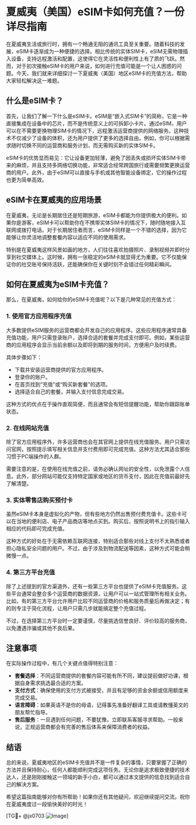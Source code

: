 # 夏威夷（美国）eSIM卡如何充值？一份详尽指南

在夏威夷生活或旅行时，拥有一个畅通无阻的通讯工具至关重要。随着科技的发展，eSIM卡逐渐成为一种便捷的选择。相比传统的实体SIM卡，eSIM无需物理插入设备，支持远程激活和配置，这使得它在灵活性和便利性上有了质的飞跃。然而，对于初次接触eSIM卡的用户来说，如何进行充值可能是一个让人困惑的问题。今天，我们就来详细探讨一下夏威夷（美国）地区eSIM卡的充值方法，帮助大家轻松解决这一难题。

## 什么是eSIM卡？

首先，让我们了解一下什么是eSIM卡。eSIM是“嵌入式SIM卡”的简称，它是一种直接集成在设备中的芯片，而不是传统意义上的可拆卸小卡片。通过eSIM，用户可以在不需要更换物理SIM卡的情况下，远程激活运营商提供的网络服务。这种技术不仅减少了设备的体积，还为用户提供了更多的选择自由。例如，你可以根据需求随时切换不同的运营商和服务计划，而无需购买新的实体SIM卡。

eSIM卡的优势显而易见：它让设备更加轻薄，避免了因丢失或损坏实体SIM卡带来的麻烦，并且支持多网络切换功能，非常适合经常跨国旅行或需要频繁更换运营商的用户。此外，由于eSIM可以直接与手机或其他智能设备绑定，它的操作过程也更为简单高效。

## eSIM卡在夏威夷的应用场景

在夏威夷，无论是长期居住还是短期旅游，eSIM卡都能为你提供极大的便利。如果你是游客，eSIM卡可以帮助你在不携带实体SIM卡的情况下，随时随地接入互联网或拨打电话。对于长期居住者而言，eSIM卡同样是一个不错的选择，因为它能够让你灵活地调整套餐内容以适应不同的使用需求。

特别是在夏威夷这样风景如画的地方，人们往往喜欢拍摄照片、录制视频并即时分享到社交媒体上。这时候，拥有一张稳定的eSIM卡就显得尤为重要。它不仅能保证你的社交账号保持活跃，还能确保你在关键时刻不会错过任何精彩瞬间。

## 如何在夏威夷为eSIM卡充值？

那么，在夏威夷，如何给你的eSIM卡充值呢？以下是几种常见的充值方式：

### 1. 使用官方应用程序充值

大多数提供eSIM服务的运营商都会开发自己的应用程序。这些应用程序通常具备充值功能，用户只需登录账户，选择合适的套餐并完成支付即可。例如，某些运营商的应用程序会显示当前余额以及即将到期的服务时间，方便用户及时续费。

具体步骤如下：
- 下载并安装运营商提供的官方应用程序。
- 登录你的账户。
- 在首页找到“充值”或“购买新套餐”的选项。
- 选择适合自己的套餐，并输入支付信息完成交易。

这种方式的优点在于操作直观简便，而且通常会有短信提醒功能，帮助你跟踪账单状态。

### 2. 在线网站充值

除了官方应用程序外，许多运营商也会在其官网上提供在线充值服务。用户只需访问官网，按照提示填写相关信息并支付费用即可完成充值。这种方法尤其适合那些习惯于PC端操作的人群。

需要注意的是，在使用在线充值之前，请务必确认网址的安全性，以免泄露个人信息。此外，部分网站可能仅支持特定国家或地区的货币支付，因此在充值前最好先了解清楚。

### 3. 实体零售店购买预付卡

虽然eSIM卡本身是虚拟化的产物，但有些地方仍然出售预付费充值卡。这些卡可以在当地的便利店、电子产品商店等地点买到。购买后，按照说明书上的指引输入相应的代码即可完成充值。

这种方式的好处在于无需依赖互联网连接，特别适合那些对线上支付不太熟悉或者担心隐私安全问题的用户。不过，由于涉及到物流配送等因素，这种方式可能会稍微慢一点。

### 4. 第三方平台充值

除了上述提到的官方渠道外，还有一些第三方平台也提供了eSIM卡充值服务。这些平台通常会整合多个运营商的数据资源，让用户可以一站式管理所有相关业务。比如，有的第三方平台允许用户比较不同运营商的价格和服务质量后再做决定；有的则专注于简化流程，让用户只需几步就能搞定整个充值过程。

不过，在选择第三方平台时一定要谨慎，尽量挑选信誉良好、评价较高的服务商，以免遭遇诈骗或其他不良后果。

## 注意事项

在实际操作过程中，有几个关键点值得特别注意：

- **套餐选择**：不同运营商提供的套餐内容可能有所不同，建议提前做好功课，根据自身需求挑选最合适的方案。
- **支付方式**：确保使用的支付方式被接受，并且有足够的资金余额或信用额度来完成交易。
- **语言障碍**：如果英语不是你的母语，记得事先准备好翻译工具或请教懂英文的朋友帮忙指导。
- **售后服务**：一旦遇到任何问题，不要犹豫，立即联系客服寻求帮助。一般来说，正规运营商都会有完善的售后体系来保障消费者的权益。

## 结语

总的来说，夏威夷地区的eSIM卡充值并不是一件复杂的事情，只要掌握了正确的方法并且保持耐心，任何人都能顺利完成这项任务。无论你是追求极致便捷的技术达人，还是刚刚接触这一领域的新手小白，都可以通过本文提供的信息找到适合自己的解决方案。

希望这篇指南能够对你有所帮助！如果你还有其他疑问，欢迎继续提问交流。祝你在夏威夷度过一段愉快美好的时光！

[TG💪+ @jx0703 ![Image](https://github.com/user-attachments/assets/dbca1d08-cadb-493c-b0ec-ad6f7a83f270)]